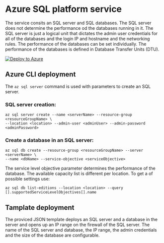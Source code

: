 # Azure SQL platform service

The service consits an SQL server and SQL databases. The SQL server does not determine the performance od the databases running in it. The SQL server is just a logical unit that dictates the admin user credentials for all of the databases and the login IP and hostname and the networking rules. The performance of the databases can be set individually. The performance of the databases is defined in Database Transfer Units (DTU).

[![Deploy to Azure](http://azuredeploy.net/deploybutton.png)](https://portal.azure.com/#create/Microsoft.Template/uri/https%3A%2F%2Fraw.githubusercontent.com%2FCloudDirect%2FARMLab%2Fmaster%2Ftemplates%2FAzureSQL%2Fazuredeploy.json)

## Azure CLI deployment

The `az sql server` command is used with parameters to create an SQL server.

### SQL server creation:

```
az sql server create --name <serverName> --resource-group <resourceGroupName> \
--location <location> --admin-user <adminUser> --admin-password <adminPassword>
```

### Create a database in an SQL server:

```
az sql db create --resource-group <resourceGroupName> --server <serverName> \
--name <dbName> --service-objective <serviceObjective>
```

The service level objective parameter determines the performance of the database. The available capacity list is different per location. To get a of possible settings use:

```
az sql db list-editions --location <location> --query [].supportedServiceLevelObjectives[].name
```

## Tamplate deployment

The proviced JSON template deploys an SQL server and a database in the server and opens up an IP range on the firewall of the SQL server. The name of the SQL server and database, the IP range, the admin credentials and the size of the database are configurable.